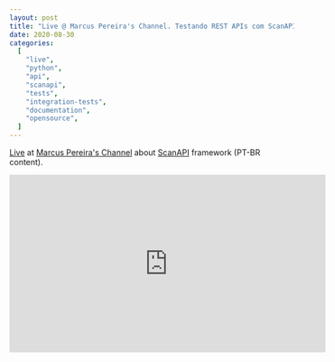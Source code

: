 ```yaml
---
layout: post
title: "Live @ Marcus Pereira's Channel. Testando REST APIs com ScanAPI"
date: 2020-08-30
categories:
  [
    "live",
    "python",
    "api",
    "scanapi",
    "tests",
    "integration-tests",
    "documentation",
    "opensource",
  ]
---
```


[Live](https://www.youtube.com/watch?v=NOV1PtNK3sI) at [Marcus Pereira's Channel](https://www.youtube.com/channel/UCedHFDY78egBPEJXL2d8OiQ) about [ScanAPI](https://scanapi.dev) framework (PT-BR content).

<iframe width="560" height="315" src="https://www.youtube.com/embed/NOV1PtNK3sI" title="YouTube video player" frameborder="0" allow="accelerometer; autoplay; clipboard-write; encrypted-media; gyroscope; picture-in-picture" allowfullscreen></iframe>
